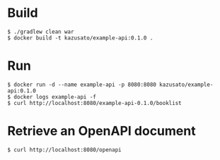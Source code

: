 # Build

```
$ ./gradlew clean war
$ docker build -t kazusato/example-api:0.1.0 .
```

# Run

```
$ docker run -d --name example-api -p 8080:8080 kazusato/example-api:0.1.0
$ docker logs example-api -f
$ curl http://localhost:8080/example-api-0.1.0/booklist
```

# Retrieve an OpenAPI document

```
$ curl http://localhost:8080/openapi
```

